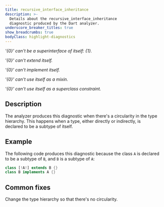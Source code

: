 ```yaml
---
title: recursive_interface_inheritance
description: >-
  Details about the recursive_interface_inheritance
  diagnostic produced by the Dart analyzer.
underscore_breaker_titles: true
show_breadcrumbs: true
bodyClass: highlight-diagnostics
---
```


_'{0}' can't be a superinterface of itself: {1}._

_'{0}' can't extend itself._

_'{0}' can't implement itself._

_'{0}' can't use itself as a mixin._

_'{0}' can't use itself as a superclass constraint._

## Description

The analyzer produces this diagnostic when there's a circularity in the
type hierarchy. This happens when a type, either directly or indirectly,
is declared to be a subtype of itself.

## Example

The following code produces this diagnostic because the class `A` is
declared to be a subtype of `B`, and `B` is a subtype of `A`:

```dart
class [!A!] extends B {}
class B implements A {}
```

## Common fixes

Change the type hierarchy so that there's no circularity.
